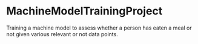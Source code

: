 # MachineModelTrainingProject
Training a machine model to assess whether a person has eaten a meal or not given various relevant or not data points.
